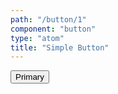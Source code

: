 ```yaml
---
path: "/button/1"
component: "button"
type: "atom"
title: "Simple Button"
---
```


<Button>
  Primary
</Button>
